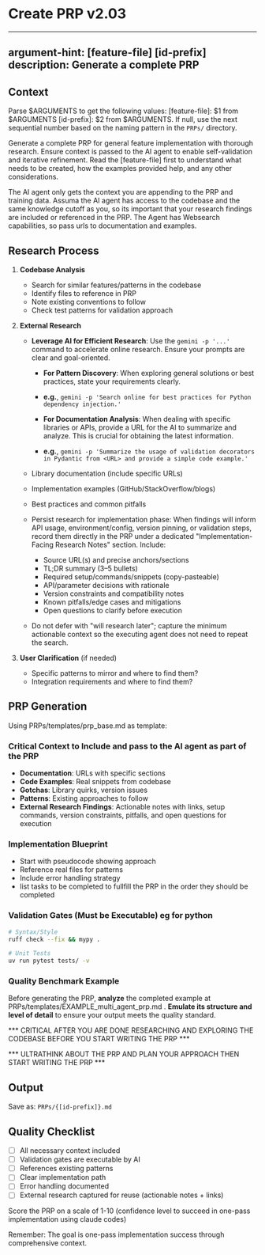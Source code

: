 # Create PRP v2.03

---
argument-hint: [feature-file] [id-prefix]
description: Generate a complete PRP
---

## Context

Parse $ARGUMENTS to get the following values:
[feature-file]: $1 from $ARGUMENTS
[id-prefix]: $2 from $ARGUMENTS. If null, use the next sequential number based on the naming pattern in the `PRPs/` directory.

Generate a complete PRP for general feature implementation with thorough research. Ensure context is passed to the AI agent to enable self-validation and iterative refinement. Read the [feature-file] first to understand what needs to be created, how the examples provided help, and any other considerations.

The AI agent only gets the context you are appending to the PRP and training data. Assuma the AI agent has access to the codebase and the same knowledge cutoff as you, so its important that your research findings are included or referenced in the PRP. The Agent has Websearch capabilities, so pass urls to documentation and examples.

## Research Process

1. **Codebase Analysis**
   - Search for similar features/patterns in the codebase
   - Identify files to reference in PRP
   - Note existing conventions to follow
   - Check test patterns for validation approach

2. **External Research**
   - **Leverage AI for Efficient Research**: Use the `gemini -p '...'` command to accelerate online research. Ensure your prompts are clear and goal-oriented.
      - **For Pattern Discovery**: When exploring general solutions or best practices, state your requirements clearly.
      - **e.g.**, `gemini -p 'Search online for best practices for Python dependency injection.'`

      - **For Documentation Analysis**: When dealing with specific libraries or APIs, provide a URL for the AI to summarize and analyze. This is crucial for obtaining the latest information.
      - **e.g.**, `gemini -p 'Summarize the usage of validation decorators in Pydantic from <URL> and provide a simple code example.'`

   - Library documentation (include specific URLs)
   - Implementation examples (GitHub/StackOverflow/blogs)
   - Best practices and common pitfalls

   - Persist research for implementation phase: When findings will inform API usage, environment/config, version pinning, or validation steps, record them directly in the PRP under a dedicated "Implementation-Facing Research Notes" section. Include:
     - Source URL(s) and precise anchors/sections
     - TL;DR summary (3–5 bullets)
     - Required setup/commands/snippets (copy-pasteable)
     - API/parameter decisions with rationale
     - Version constraints and compatibility notes
     - Known pitfalls/edge cases and mitigations
     - Open questions to clarify before execution
   - Do not defer with "will research later"; capture the minimum actionable context so the executing agent does not need to repeat the search.

3. **User Clarification** (if needed)
   - Specific patterns to mirror and where to find them?
   - Integration requirements and where to find them?

## PRP Generation

Using PRPs/templates/prp_base.md as template:

### Critical Context to Include and pass to the AI agent as part of the PRP

- **Documentation**: URLs with specific sections
- **Code Examples**: Real snippets from codebase
- **Gotchas**: Library quirks, version issues
- **Patterns**: Existing approaches to follow
- **External Research Findings**: Actionable notes with links, setup commands, version constraints, pitfalls, and open questions for execution

### Implementation Blueprint

- Start with pseudocode showing approach
- Reference real files for patterns
- Include error handling strategy
- list tasks to be completed to fullfill the PRP in the order they should be completed

### Validation Gates (Must be Executable) eg for python

```bash
# Syntax/Style
ruff check --fix && mypy .

# Unit Tests
uv run pytest tests/ -v

```

### Quality Benchmark Example

Before generating the PRP, **analyze** the completed example at PRPs/templates/EXAMPLE_multi_agent_prp.md . **Emulate its structure and level of detail** to ensure your output meets the quality standard.

*** CRITICAL AFTER YOU ARE DONE RESEARCHING AND EXPLORING THE CODEBASE BEFORE YOU START WRITING THE PRP ***

*** ULTRATHINK ABOUT THE PRP AND PLAN YOUR APPROACH THEN START WRITING THE PRP ***

## Output

Save as: `PRPs/{[id-prefix]}.md`

## Quality Checklist

- [ ] All necessary context included
- [ ] Validation gates are executable by AI
- [ ] References existing patterns
- [ ] Clear implementation path
- [ ] Error handling documented
- [ ] External research captured for reuse (actionable notes + links)

Score the PRP on a scale of 1-10 (confidence level to succeed in one-pass implementation using claude codes)

Remember: The goal is one-pass implementation success through comprehensive context.
